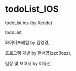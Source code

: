 # todoList_IOS
todoList ios (by Xcode)


todoList 

와이어프레임 by 김영경, 

프로그램 개발 by 한서영(zzo3ozz), 

팀장 및 보고서 by 이유선

